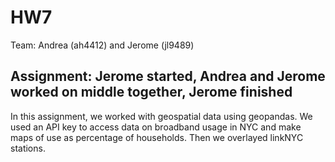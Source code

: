 # HW7
Team: Andrea (ah4412) and Jerome (jl9489)

## Assignment: Jerome started, Andrea and Jerome worked on middle together, Jerome finished
In this assignment, we worked with geospatial data using geopandas. We used an API key to access data on broadband usage in NYC and make maps of use as percentage of households. Then we overlayed linkNYC stations.